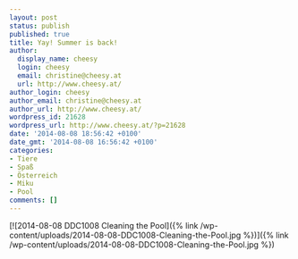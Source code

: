 ```yaml
---
layout: post
status: publish
published: true
title: Yay! Summer is back!
author:
  display_name: cheesy
  login: cheesy
  email: christine@cheesy.at
  url: http://www.cheesy.at/
author_login: cheesy
author_email: christine@cheesy.at
author_url: http://www.cheesy.at/
wordpress_id: 21628
wordpress_url: http://www.cheesy.at/?p=21628
date: '2014-08-08 18:56:42 +0100'
date_gmt: '2014-08-08 16:56:42 +0100'
categories:
- Tiere
- Spaß
- Österreich
- Miku
- Pool
comments: []
---
```

[![2014-08-08 DDC1008 Cleaning the Pool]({% link /wp-content/uploads/2014-08-08-DDC1008-Cleaning-the-Pool.jpg %})]({% link /wp-content/uploads/2014-08-08-DDC1008-Cleaning-the-Pool.jpg %})
